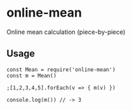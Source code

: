 # online-mean
Online mean calculation (piece-by-piece)

## Usage
```
const Mean = require('online-mean')
const m = Mean()

;[1,2,3,4,5].forEach(v => { m(v) })

console.log(m()) // -> 3
```
